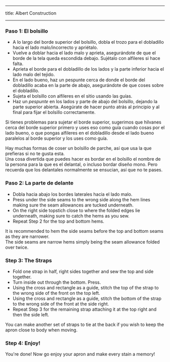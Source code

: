 - - -
title: Albert Construction
- - -

### Paso 1: El bolsillo

- A lo largo del borde superior del bolsillo, dobla el trozo para el dobladillo hacia el lado malo/incorrecto y apriétalo.
- Vuelve a doblar hacia el lado malo y aprieta, asegurándote de que el borde de la tela queda escondida debajo. Sujétalo con alfileres si hace falta.
- Aprieta el borde para el dobladillo de los lados y la parte inferior hacia el lado malo del tejido.
- En el lado bueno, haz un pespunte cerca de donde el borde del dobladillo acaba en la parte de abajo, asegurándote de que coses sobre el dobladillo.
- Sujeta el bolsillo con alfileres en el sitio usando las guías.
- Haz un _pespunte_ en los lados y parte de abajo del bolsillo, dejando la parte superior abierta. Asegúrate de hacer punto atrás al principio y al final para fijar el bolsillo correctamente.

<Tip>

Si tienes problemas para sujetar el borde superior, sugerimos que hilvanes cerca del borde superior primero y uses eso como guía cuando cosas por el lado bueno, o que pongas alfileres en el dobladillo desde el lado bueno paralelos al borde superior y los uses como guía.

</Tip>

<Note>
  
Hay muchas formas de coser un bolsillo de parche, así que usa la que prefieras si no te gusta esta.  
Una cosa divertida que puedes hacer es bordar en el bolsillo el nombre de la persona para la que es el delantal, o incluso bordar diseño mono. Pero recuerda que los delantales normalmente se ensucian, así que no te pases.
  
</Note>

### Paso 2: La parte de delante

- Dobla hacia abajo los bordes laterales hacia el lado malo.
- Press under the side seams to the wrong side along the hem lines making sure the seam allowances are tucked underneath.
- On the right side topstich close to where the folded edges lie underneath, making sure to catch the hems as you sew.
- Repeat Step 2 for the top and bottom hems.

<Note>

It is recommended to hem the side seams before the top and bottom seams as they are narrower.  
The side seams are narrow hems simply being the seam allowance folded over twice.

</Note>

### Step 3: The Straps

- Fold one strap in half, right sides together and sew the top and side together.
- Turn inside out through the bottom. Press.
- Using the cross and rectangle as a guide, stitch the top of the strap to the wrong side of the front on the top left.
- Using the cross and rectangle as a guide, stitch the bottom of the strap to the wrong side of the front at the side right.
- Repeat Step 3 for the remaining strap attaching it at the top right and then the side left.

<Note>
  
You can make another set of straps to tie at the back if you wish to keep the apron close to body when moving.

</Note>

### Step 4: Enjoy!

You're done! Now go enjoy your apron and make every stain a memory!
